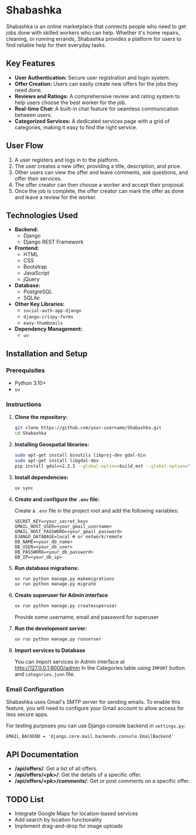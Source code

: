 # Shabashka

Shabashka is an online marketplace that connects people who need to get jobs done with skilled workers who can help. Whether it's home repairs, cleaning, or running errands, Shabashka provides a platform for users to find reliable help for their everyday tasks.

## Key Features

*   **User Authentication:** Secure user registration and login system.
*   **Offer Creation:** Users can easily create new offers for the jobs they need done.
*   **Reviews and Ratings:** A comprehensive review and rating system to help users choose the best worker for the job.
*   **Real-time Chat:** A built-in chat feature for seamless communication between users.
*   **Categorized Services:** A dedicated services page with a grid of categories, making it easy to find the right service.

## User Flow

1.  A user registers and logs in to the platform.
2.  The user creates a new offer, providing a title, description, and price.
3.  Other users can view the offer and leave comments, ask questions, and offer their services.
4.  The offer creator can then choose a worker and accept their proposal.
5.  Once the job is complete, the offer creator can mark the offer as done and leave a review for the worker.

## Technologies Used

*   **Backend:**
    *   Django
    *   Django REST Framework
*   **Frontend:**
    *   HTML
    *   CSS
    *   Bootstrap
    *   JavaScript
    *   jQuery
*   **Database:**
    *   PostgreSQL
    *   SQLite
*   **Other Key Libraries:**
    *   `social-auth-app-django`
    *   `django-crispy-forms`
    *   `easy-thumbnails`
*   **Dependency Management:**
    *   `uv`

## Installation and Setup

### Prerequisites

*   Python 3.10+
*   `uv`

### Instructions

1.  **Clone the repository:**

    ```bash
    git clone https://github.com/your-username/Shabashka.git
    cd Shabashka
    ```

2.  **Installing Geospatial libraries:**

    ```bash
    sudo apt-get install binutils libproj-dev gdal-bin
    sudo apt-get install libgdal-dev
    pip install gdal==2.2.3 --global-option=build_ext --global-option="-I/usr/include/gdal/"
    ```

3.  **Install dependencies:**

    ```bash
    uv sync
    ```

4.  **Create and configure the `.env` file:**

    Create a `.env` file in the project root and add the following variables:

    ```
    SECRET_KEY=<your_secret_key>
    GMAIL_HOST_USER=<your_gmail_username>
    GMAIL_HOST_PASSWORD=<your_gmail_password>
    DJANGO_DATABASE=local # or network/remote
    DB_NAME=<your_db_name>
    DB_USER=<your_db_user>
    DB_PASSWORD=<your_db_password>
    DB_IP=<your_db_ip>
    ```
  

5.  **Run database migrations:**

    ```bash
    uv run python manage.py makemigrations
    uv run python manage.py migrate
    ```

6. **Create superuser for Admin interface**
    
   ```bash
   uv run python manage.py createsuperuser
   ```
   Provide some username, email and password for superuser


7. **Run the development server:**

    ```bash
    uv run python manage.py runserver
    ```
8. **Import services to Database**
    
    You can import services in Admin interface at http://127.0.0.1:8000/admin
    In the Categories table using `IMPORT` button and `categories.json` file.

### Email Configuration

Shabashka uses Gmail's SMTP server for sending emails. To enable this feature, you will need to configure your Gmail account to allow access for less secure apps.

    
For testing purposes you can use Django console backend in `settings.py`:

    
    EMAIL_BACKEND = 'django.core.mail.backends.console.EmailBackend'
    

## API Documentation

*   **/api/offers/**: Get a list of all offers.
*   **/api/offers/&lt;pk&gt;/**: Get the details of a specific offer.
*   **/api/offers/&lt;pk&gt;/comments/**: Get or post comments on a specific offer.

## TODO List

*   Integrate Google Maps for location-based services
*   Add search by location functionality
*   Implement drag-and-drop for image uploads